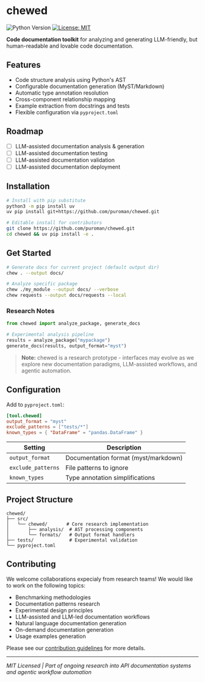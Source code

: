 # chewed

![Python Version](https://img.shields.io/badge/python-3.8%2B-blue)
[![License: MIT](https://img.shields.io/badge/License-MIT-yellow.svg)](https://opensource.org/licenses/MIT)

**Code documentation toolkit** for analyzing and generating LLM-friendly, but human-readable and lovable code documentation.

## Features

- Code structure analysis using Python's AST
- Configurable documentation generation (MyST/Markdown)
- Automatic type annotation resolution
- Cross-component relationship mapping
- Example extraction from docstrings and tests
- Flexible configuration via `pyproject.toml`

## Roadmap

- [ ] LLM-assisted documentation analysis & generation
- [ ] LLM-assisted documentation testing
- [ ] LLM-assisted documentation validation
- [ ] LLM-assisted documentation deployment

## Installation

```bash
# Install with pip substitute
python3 -m pip install uv
uv pip install git+https://github.com/puroman/chewed.git

# Editable install for contributors
git clone https://github.com/puroman/chewed.git
cd chewed && uv pip install -e .
```

## Get Started

```bash
# Generate docs for current project (default output dir)
chew . --output docs/

# Analyze specific package
chew ./my_module --output docs/ --verbose
chew requests --output docs/requests --local
```

### Research Notes
```python
from chewed import analyze_package, generate_docs

# Experimental analysis pipeline
results = analyze_package("mypackage")
generate_docs(results, output_format="myst")
```

> **Note:** chewed is a research prototype - interfaces may evolve as we explore new documentation paradigms, LLM-assisted workflows, and agentic automation.

## Configuration

Add to `pyproject.toml`:
```toml
[tool.chewed]
output_format = "myst"
exclude_patterns = ["tests/*"]
known_types = { "DataFrame" = "pandas.DataFrame" }
```

| Setting | Description |
|---------|-------------|
| `output_format` | Documentation format (myst/markdown) |
| `exclude_patterns` | File patterns to ignore |
| `known_types` | Type annotation simplifications |

## Project Structure

```
chewed/
├── src/
│   └── chewed/       # Core research implementation
│       ├── analysis/  # AST processing components
│       └── formats/   # Output format handlers
├── tests/             # Experimental validation
└── pyproject.toml
```

## Contributing

We welcome collaborations expecialy from research teams! 
We would like to work on the following topics:
- Benchmarking methodologies
- Documentation patterns research
- Experimental design principles
- LLM-assisted and LLM-led documentation workflows
- Natural language documentation generation
- On-demand documentation generation
- Usage examples generation

Please see our [contribution guidelines](CONTRIBUTING.md) for more details.

---

_MIT Licensed | Part of ongoing research into API documentation systems and agentic workflow automation_